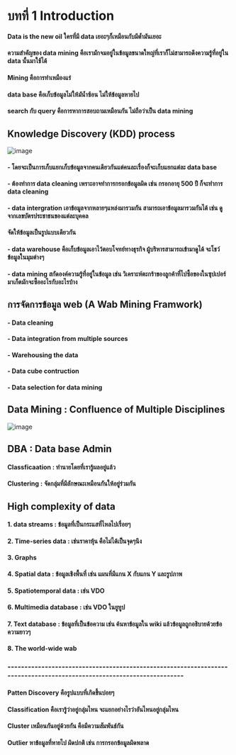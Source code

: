 # บทที่ 1 Introduction
#### Data is the new oil ใครที่มี data เยอะๆก็เหมือนกับมีต้ำมันเยอะ
#### ความสำคัญของ data mining คือเรามักจมอยู่ในข้อมูลขนาดใหญ่ที่เราก็ไม่สามารถดึงความรู้ที่อยู่ใน data นั้นมาใช้ได้
#### Mining คือการทำเหมืองแร่
#### data base คือเก็บข้อมูลไม่ให้มัน้ำซ้อน ไม่ให้ข้อมูลหายไป
#### search กับ query คือการหาการสอบถามเหมือนกัน ไม่ถือว่าเป็น data mining
## Knowledge Discovery (KDD) process
![image](https://imgur.com/rw4tq51.jpg)
#### - โดยจะเป็นการเก็บแยกเก็บข้อมูลจากคนเดียวกันแต่คนละเรื่องก็จะเก็บแยกแต่ละ data base
#### - ต้องทำการ data cleaning เพราะอาจทำการกรอกข้อมูลผิด เช่น กรอกอายุ 500 ปี ก็จะทำการ data cleaning
#### - data intergration เอาข้อมูลจากหลายๆแหล่งมารวมกัน สามารถเอาข้อมูลมารวมกันได้ เช่น ดูจากเลขบัตรประชาชนของแต่ละบุคคล
####   จัดให้ข้อมูลเป็นรูปแบบเดียวกัน
#### - data warehouse คือเก็บข้อมูลเอาไว้ตอบโจทย์ทางธุรกิจ ผู้บริหารสามารถเข้ามาดูได้ จะโชว์ข้อมูลในมุมต่างๆ
#### - data mining สกัดองค์ความรู้ที่อยู่ในข้อมูล เช่น วิเคราะห์ตะกร้าของลูกค้าที่ไปซื้อของในซุปเปอร์มาเก็ตมักจะซื้ออะไรกับอะไรบ้าง
## การจัดการข้อมูล web (A Wab Mining Framwork)
#### - Data cleaning
#### - Data integration from multiple sources
#### - Warehousing the data
#### - Data cube contruction
#### - Data selection for data mining
## Data Mining : Confluence of Multiple Disciplines
![image](https://imgur.com/OUPmxia.jpg)
## DBA : Data base Admin
#### Classficaation : ทำนายโดยที่เรารู้ผลอยู่แล้ว
#### Clustering : จัดกลุ่มที่มีลักษณะเหมือนกันให้อยู่ร่วมกัน
## High complexity of data
#### 1. data streams : ข้อมูลที่เป็นกระแสที่ไหลไปเรื่อยๆ
#### 2. Time-series data : เช่นราคาหุ้น คือไม่ได้เป็นจุดๆนึง
#### 3. Graphs
#### 4. Spatial data : ข้อมูลเชิงพื้นที่ เช่น แผนที่มีแกน X กับแกน Y และรูปภาพ
#### 5. Spatiotemporal data : เช่น VDO
#### 6. Multimedia database : เช่น VDO ในยูทูป
#### 7. Text database : ข้อมูลที่เป็นข้อความ เช่น ค้นหาข้อมูลใน wiki แล้วข้อมูลถูกอธิบายด้วยข้อความยาวๆ
#### 8. The world-wide wab
### ---------------------------------------------------------------------------------------------------------------------
#### Patten Discovery คือรูปแบบที่เกิดขึ้นบ่อยๆ
#### Classification คือเรารู้ว่าอยู่กลุ่มไหน จะแยกอย่างไรว่าอันไหนอยู่กลุ่มไหน
#### Cluster เหมือนกันอยู่ด้วยกัน คือมีความสัมพันธ์กัน
#### Outlier หาข้อมูลที่หายไป ผิดปกติ เช่น การกรอกข้อมูลผิดพลาด
